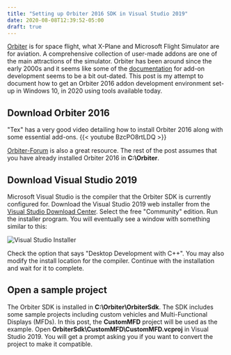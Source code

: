 ```yaml
---
title: "Setting up Orbiter 2016 SDK in Visual Studio 2019"
date: 2020-08-08T12:39:52-05:00
draft: true
---
```


[Orbiter](http://orbit.medphys.ucl.ac.uk/) is for space flight, what X-Plane and Microsoft Flight Simulator are for aviation. A comprehensive collection of user-made addons are one of the main attractions of the simulator. Orbiter has been around since the early 2000s and it seems like some of the [documentation](https://www.orbiterwiki.org/wiki/Category:OrbiterSDK) for add-on development seems to be a bit out-dated. This post is my attempt to document how to get an Orbiter 2016 addon development environment set-up in Windows 10, in 2020 using tools available today.

## Download Orbiter 2016

"Tex" has a very good video detailing how to install Orbiter 2016 along with some essential add-ons.
{{< youtube BzcPO8rtLDQ >}}
<!-- <iframe width="560" height="315" src="https://www.youtube.com/embed/BzcPO8rtLDQ" frameborder="0" allow="accelerometer; autoplay; encrypted-media; gyroscope; picture-in-picture" allowfullscreen></iframe> -->

[Orbiter-Forum](https://www.orbiter-forum.com) is also a great resource.
The rest of the post assumes that you have already installed Orbiter 2016 in **C:\Orbiter**.

## Download Visual Studio 2019

Microsoft Visual Studio is the compiler that the Orbiter SDK is currently configured for. Download the Visual Studio 2019 web installer from the [Visual Studio Download Center](https://visualstudio.microsoft.com/downloads/). Select the free "Community" edition. Run the installer program. You will eventually see a window with something similar to this:

![Visual Studio Installer](/images/orbiter-sdk-vs-2019/vs-installer-01.png)

Check the option that says "Desktop Development with C++". You may also modify the install location for the compiler. Continue with the installation and wait for it to complete.

## Open a sample project 

The Orbiter SDK is installed in **C:\Orbiter\OrbiterSdk**. The SDK includes some sample projects including custom vehicles and Multi-Functional Displays (MFDs). In this post, the **CustomMFD** project will be used as the example. Open **OrbiterSdk\CustomMFD\CustomMFD.vcproj** in Visual Studio 2019. You will get a prompt asking you if you want to convert the project to make it compatible.